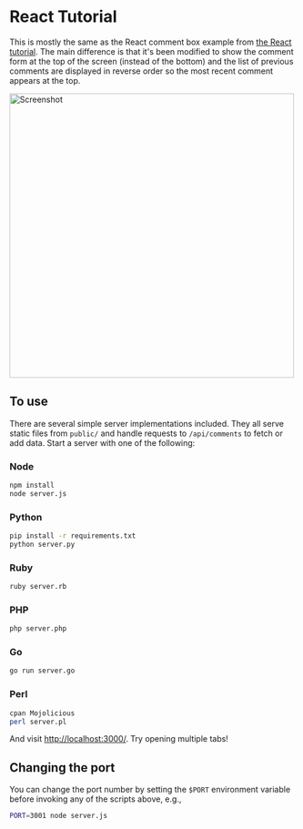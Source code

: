 # React Tutorial
This is mostly the same as the React comment box example from [the React tutorial](http://facebook.github.io/react/docs/tutorial.html). The main difference is that it's been modified to show the comment form at the top of the screen (instead of the bottom) and the list of previous comments are displayed in reverse order so the most recent comment appears at the top.

<img src="https://github.com/mit-teaching-systems-lab/react-hello-world/blob/master/screenshot.png?raw=true" alt="Screenshot" width="500px"/>


## To use

There are several simple server implementations included. They all serve static files from `public/` and handle requests to `/api/comments` to fetch or add data. Start a server with one of the following:

### Node

```sh
npm install
node server.js
```

### Python

```sh
pip install -r requirements.txt
python server.py
```

### Ruby
```sh
ruby server.rb
```

### PHP
```sh
php server.php
```

### Go
```sh
go run server.go
```

### Perl

```sh
cpan Mojolicious
perl server.pl
```

And visit <http://localhost:3000/>. Try opening multiple tabs!

## Changing the port

You can change the port number by setting the `$PORT` environment variable before invoking any of the scripts above, e.g.,

```sh
PORT=3001 node server.js
```
